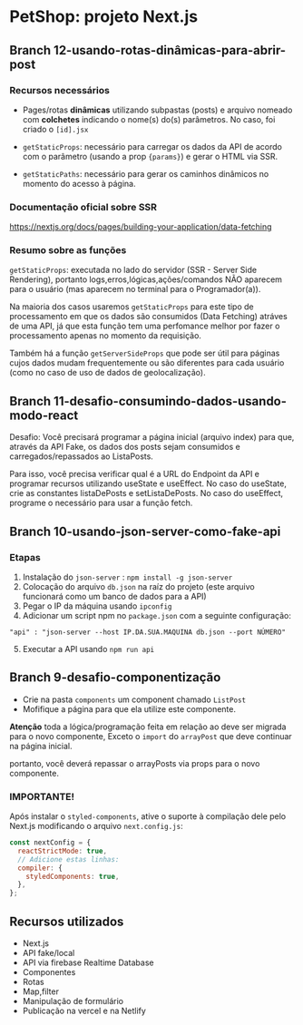 # PetShop: projeto Next.js

## Branch 12-usando-rotas-dinâmicas-para-abrir-post

### Recursos necessários

- Pages/rotas **dinâmicas** utilizando subpastas (posts) e arquivo nomeado com **colchetes** indicando o nome(s) do(s) parâmetros. No caso, foi criado o `[id].jsx`

- `getStaticProps`: necessário para carregar os dados da API de acordo com o parâmetro (usando a prop `{params}`) e gerar o HTML via SSR.

- `getStaticPaths`: necessário para gerar os caminhos dinâmicos no momento do acesso à página.

### Documentação oficial sobre SSR

https://nextjs.org/docs/pages/building-your-application/data-fetching

### Resumo sobre as funções

`getStaticProps`: executada no lado do servidor (SSR - Server Side Rendering), portanto logs,erros,lógicas,ações/comandos NÃO aparecem para o usuário (mas aparecem no terminal para o Programador(a)).

Na maioria dos casos usaremos `getStaticProps` para este tipo de processamento em que os dados são consumidos (Data Fetching) atráves de uma API, já que esta função tem uma perfomance melhor por fazer o processamento apenas no momento da requisição.

Também há a função `getServerSideProps` que pode ser útil para páginas cujos dados mudam frequentemente ou são diferentes para cada usuário (como no caso de uso de dados de geolocalização).

## Branch 11-desafio-consumindo-dados-usando-modo-react

Desafio:
Você precisará programar a página inicial (arquivo index) para que, através da API Fake, os dados dos posts sejam consumidos e carregados/repassados ao ListaPosts.

Para isso, você precisa verificar qual é a URL do Endpoint da API e programar recursos utilizando useState e useEffect.
No caso do useState, crie as constantes listaDePosts e setListaDePosts.
No caso do useEffect, programe o necessário para usar a função fetch.

## Branch 10-usando-json-server-como-fake-api

### Etapas

1. Instalação do `json-server` : `npm install -g json-server`
2. Colocação do arquivo `db.json` na raíz do projeto (este arquivo funcionará como um banco de dados para a API)
3. Pegar o IP da máquina usando `ipconfig`
4. Adicionar um script npm no `package.json` com a seguinte configuração:

`"api" : "json-server --host IP.DA.SUA.MAQUINA db.json --port NÚMERO"`

5. Executar a API usando `npm run api`

## Branch 9-desafio-componentização

- Crie na pasta `components` um component chamado `ListPost`
- Mofifique a página para que ela utilize este componente.

**Atenção** toda a lógica/programação feita em relação ao <StyledListaPosts> deve ser migrada para o novo componente, Exceto o `import` do `arrayPost` que deve continuar na página inicial.

portanto, você deverá repassar o arrayPosts via props para o novo componente.

### IMPORTANTE!

Após instalar o `styled-components`, ative o suporte à compilação dele pelo Next.js modificando o arquivo `next.config.js`:

```javascript
const nextConfig = {
  reactStrictMode: true,
  // Adicione estas linhas:
  compiler: {
    styledComponents: true,
  },
};
```

## Recursos utilizados

- Next.js
- API fake/local
- API via firebase Realtime Database
- Componentes
- Rotas
- Map,filter
- Manipulação de formulário
- Publicação na vercel e na Netlify
